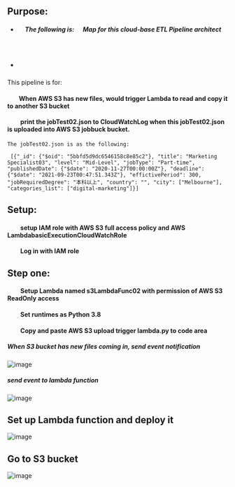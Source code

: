 
## Purpose:
+ ##### &nbsp;&nbsp;&nbsp;&nbsp;  The following is:  &nbsp;&nbsp;&nbsp;&nbsp;  Map for this cloud-base ETL Pipeline architect
  ##### &nbsp;&nbsp;&nbsp;&nbsp;&nbsp;&nbsp;&nbsp;&nbsp; &nbsp;&nbsp;&nbsp;&nbsp; &nbsp;&nbsp;&nbsp;&nbsp; &nbsp;&nbsp;&nbsp;&nbsp; &nbsp;&nbsp;&nbsp;&nbsp; &nbsp;&nbsp;&nbsp;&nbsp; &nbsp;&nbsp;&nbsp;&nbsp;  
+ #####  &nbsp;&nbsp;&nbsp;&nbsp;  
This pipeline is for:  
#### &nbsp;&nbsp;&nbsp;&nbsp;&nbsp;&nbsp;&nbsp;&nbsp;When AWS S3 has new files, would trigger Lambda to read and copy it to another S3 bucket 

 
#### &nbsp;&nbsp;&nbsp;&nbsp;&nbsp;&nbsp;&nbsp;&nbsp; print the jobTest02.json to CloudWatchLog when this jobTest02.json is uploaded into AWS S3 jobbuck bucket.
  
    The jobTest02.json is as the following:
      
     [{"_id": {"$oid": "5bbfd5d9dc6546158c8e85c2"}, "title": "Marketing Specialist03", "level": "Mid-Level", "jobType": "Part-time", "publishedDate": {"$date": "2020-11-27T00:00:00Z"}, "deadline": {"$date": "2021-09-23T00:47:51.343Z"}, "effictivePeriod": 300, "jobRequiredDegree": "本科以上", "country": "", "city": ["Melbourne"], "categories_list": ["digital-marketing"]}]
     
     

## Setup:

#### &nbsp;&nbsp;&nbsp;&nbsp;&nbsp;&nbsp;&nbsp;&nbsp;  setup IAM role with AWS S3 full access policy and AWS LambdabasicExecutionCloudWatchRole
    
    
#### &nbsp;&nbsp;&nbsp;&nbsp;&nbsp;&nbsp;&nbsp;&nbsp; Log in with IAM role
    
## Step one: 
#### &nbsp;&nbsp;&nbsp;&nbsp;&nbsp;&nbsp;&nbsp;&nbsp;  Setup Lambda named s3LambdaFunc02 with permission of AWS S3 ReadOnly access
#### &nbsp;&nbsp;&nbsp;&nbsp;&nbsp;&nbsp;&nbsp;&nbsp; Set runtimes as Python 3.8
#### &nbsp;&nbsp;&nbsp;&nbsp;&nbsp;&nbsp;&nbsp;&nbsp; Copy and paste AWS S3 upload trigger lambda.py to code area
     

##### When S3 bucket has new files coming in, send event notification
![image](https://github.com/githubmave/PipeLine-AWS-s3-Upload-Trigger-Lambda/assets/8073738/58121413-29f7-44fe-a6d1-2f0054a4aea8)

##### send event to lambda function


![image](https://github.com/githubmave/PipeLine-AWS-s3-Upload-Trigger-Lambda/assets/8073738/eb2e5ee0-f542-47c6-b0d4-1bcccb791f86)


## Set up Lambda function and deploy it 
![image](https://github.com/githubmave/PipeLine-AWS-s3-Upload-Trigger-Lambda/assets/8073738/a154775f-8fa1-4fa5-af75-c9d460e5b962)


## Go to S3 bucket 
![image](https://github.com/githubmave/PipeLine-AWS-s3-Upload-Trigger-Lambda/assets/8073738/37608376-e9f4-446b-b9ec-55922cc7a77a)




     
     

